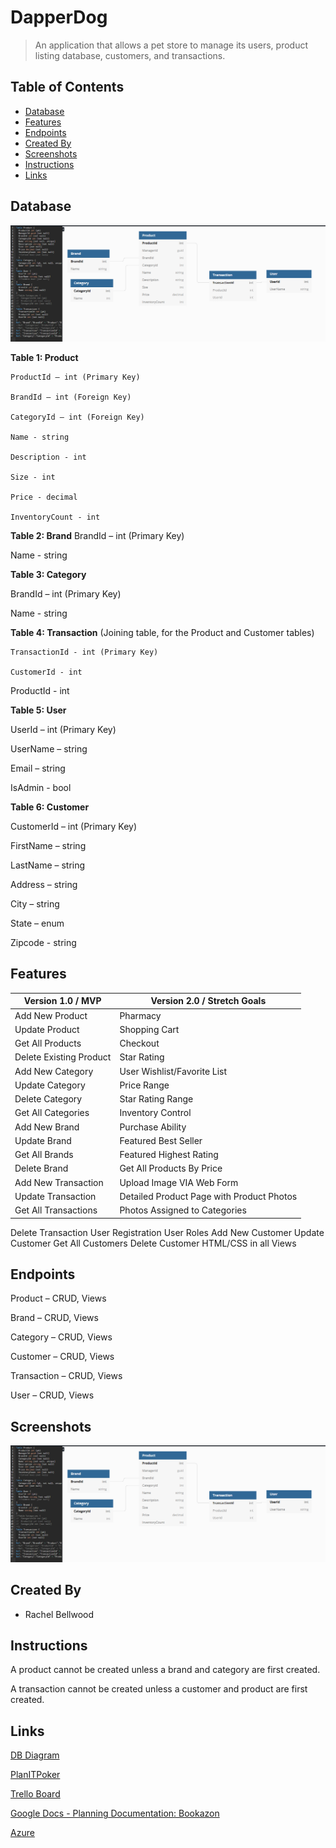# DapperDog
> An application that allows a pet store to manage its users, product listing database, customers, and transactions.

## Table of Contents
* [Database](#database)
* [Features](#features)
* [Endpoints](#endpoints)
* [Created By](#created-by)
* [Screenshots](#screenshots)
* [Instructions](#instructions)
* [Links](#links)


## Database
![DB Diagram](https://github.com/redeyedrabbit/DapperDog/blob/master/DapperDog.WebMVC/Content/imgs/db.PNG)

**Table 1: Product**

	ProductId – int (Primary Key)
  
	BrandId – int (Foreign Key)
  
	CategoryId – int (Foreign Key)
  
	Name - string
  
	Description - int
  
	Size - int
  
	Price - decimal
  
	InventoryCount - int

	
**Table 2: Brand** 
  BrandId – int (Primary Key)

  Name - string


**Table 3: Category**

  BrandId – int (Primary Key)

  Name - string


**Table 4: Transaction** (Joining table, for the Product and Customer tables)

	TransactionId - int (Primary Key)

	CustomerId - int
  
  ProductId - int


**Table 5: User**

  UserId – int (Primary Key) 

  UserName – string

  Email – string

  IsAdmin - bool


**Table 6: Customer**

  CustomerId – int (Primary Key)

  FirstName – string
  
  LastName – string

  Address – string

  City – string

  State – enum

  Zipcode - string



## Features
Version  1.0 / MVP | Version 2.0 / Stretch Goals
-------------------| -------------------------
Add New Product | Pharmacy
Update Product | Shopping Cart
Get All Products | Checkout
Delete Existing Product | Star Rating
Add New Category | User Wishlist/Favorite List
Update Category | Price Range
Delete Category | Star Rating Range
Get All Categories | Inventory Control
Add New Brand | Purchase Ability
Update Brand | Featured Best Seller
Get All Brands | Featured Highest Rating
Delete Brand | Get All Products By Price
Add New Transaction | Upload Image VIA Web Form
Update Transaction | Detailed Product Page with Product Photos
Get All Transactions | Photos Assigned to Categories
Delete Transaction
User Registration
User Roles
Add New Customer
Update Customer
Get All Customers
Delete Customer
HTML/CSS in all Views


## Endpoints

Product – CRUD, Views

Brand – CRUD, Views

Category – CRUD, Views

Customer – CRUD, Views

Transaction – CRUD, Views

User – CRUD, Views


## Screenshots
![DB Diagram](https://github.com/redeyedrabbit/DapperDog/blob/master/DapperDog.WebMVC/Content/imgs/db.PNG)


## Created By
- Rachel Bellwood

## Instructions

A product cannot be created unless a brand and category are first created. 

A transaction cannot be created unless a customer and product are first created.

## Links
[DB Diagram](https://dbdiagram.io/d/60d48f34dd6a5971481e006c)

[PlanITPoker](https://www.planitpoker.com/board/#/room/5d593befa3c044189a80780f0d83cd1c)

[Trello Board](https://trello.com/b/H6aQcjmh/dapper-dog)

[Google Docs - Planning Documentation: Bookazon](https://drive.google.com/file/d/1X_WUjDKYYNL4AVEmNAv7a4x27UYj-4SG/view?usp=sharing)

[Azure](https://dapperdogwebmvc.azurewebsites.net)

